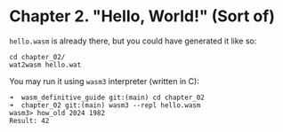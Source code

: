 # Chapter 2. "Hello, World!" (Sort of)

`hello.wasm` is already there, but you could have generated it like so:

```shell
cd chapter_02/
wat2wasm hello.wat
```

You may run it using `wasm3` interpreter (written in C):

```shell
➜  wasm_definitive_guide git:(main) cd chapter_02 
➜  chapter_02 git:(main) wasm3 --repl hello.wasm 
wasm3> how_old 2024 1982
Result: 42
```